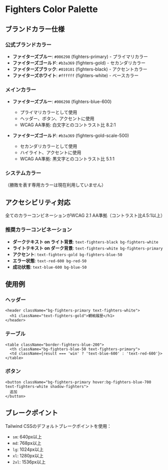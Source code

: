 # Fighters Color Palette

## ブランドカラー仕様

### 公式ブランドカラー

- **ファイターズブルー**: `#006298` (fighters-primary) - プライマリカラー
- **ファイターズゴールド**: `#b3a369` (fighters-gold) - セカンダリカラー
- **ファイターズブラック**: `#010101` (fighters-black) - アクセントカラー
- **ファイターズホワイト**: `#ffffff` (fighters-white) - ベースカラー

### メインカラー

- **ファイターズブルー**: `#006298` (fighters-blue-600)
  - プライマリカラーとして使用
  - ヘッダー、ボタン、アクセントに使用
  - WCAG AA準拠: 白文字とのコントラスト比 8.2:1

- **ファイターズゴールド**: `#b3a369` (fighters-gold-scale-500)
  - セカンダリカラーとして使用
  - ハイライト、アクセントに使用
  - WCAG AA準拠: 黒文字とのコントラスト比 5.1:1

### システムカラー

（勝敗を表す専用カラーは現在利用していません）

## アクセシビリティ対応

全てのカラーコンビネーションがWCAG 2.1 AA準拠（コントラスト比4.5:1以上）

### 推奨カラーコンビネーション

- **ダークテキスト on ライト背景**: `text-fighters-black bg-fighters-white`
- **ライトテキスト on ダーク背景**: `text-fighters-white bg-fighters-primary`
- **アクセント**: `text-fighters-gold bg-fighters-blue-50`
- **エラー状態**: `text-red-600 bg-red-50`
- **成功状態**: `text-blue-600 bg-blue-50`

## 使用例

### ヘッダー

```tsx
<header className="bg-fighters-primary text-fighters-white">
  <h1 className="text-fighters-gold">観戦履歴</h1>
</header>
```

### テーブル

```tsx
<table className="border-fighters-blue-200">
  <th className="bg-fighters-blue-50 text-fighters-primary">
  <td className={result === 'win' ? 'text-blue-600' : 'text-red-600'}>
</table>
```

### ボタン

```tsx
<button className="bg-fighters-primary hover:bg-fighters-blue-700 text-fighters-white shadow-fighters">
  追加
</button>
```

## ブレークポイント

Tailwind CSSのデフォルトブレークポイントを使用：

- `sm`: 640px以上
- `md`: 768px以上
- `lg`: 1024px以上
- `xl`: 1280px以上
- `2xl`: 1536px以上
